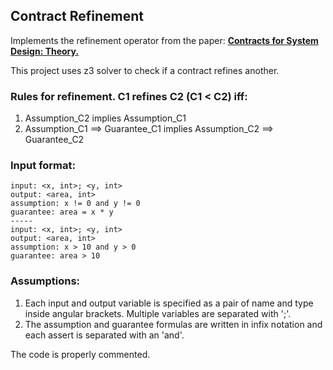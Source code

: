 ## Contract Refinement

Implements the refinement operator from the paper: [__Contracts for System Design: Theory.__](https://hal.inria.fr/hal-01178467/document)

This project uses z3 solver to check if a contract refines another. 

### Rules for refinement. C1 refines C2 (C1 < C2) iff:
1. Assumption_C2 implies Assumption_C1
2. Assumption_C1 ==> Guarantee_C1 implies Assumption_C2 ==> Guarantee_C2

### Input format:

    input: <x, int>; <y, int>
    output: <area, int>
    assumption: x != 0 and y != 0
    guarantee: area = x * y
    -----
    input: <x, int>; <y, int>
    output: <area, int>
    assumption: x > 10 and y > 0
    guarantee: area > 10

### Assumptions:
1. Each input and output variable is specified as a pair of name and type inside angular brackets. Multiple variables are separated with ';'.
2. The assumption and guarantee formulas are written in infix notation and each assert is separated with an 'and'.

The code is properly commented. 

